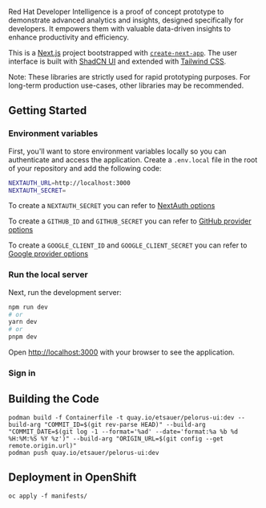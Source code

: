 Red Hat Developer Intelligence is a proof of concept prototype to demonstrate advanced analytics and insights, designed specifically for developers. It empowers them with valuable data-driven insights to enhance productivity and efficiency.

This is a [Next.js](https://nextjs.org/) project bootstrapped with [`create-next-app`](https://github.com/vercel/next.js/tree/canary/packages/create-next-app). The user interface is built with [ShadCN UI](https://ui.shadcn.com/) and extended with [Tailwind CSS](https://tailwindcss.com/).

Note: These libraries are strictly used for rapid prototyping purposes. For long-term production use-cases, other libraries may be recommended.

## Getting Started

### Environment variables

First, you'll want to store environment variables locally so you can authenticate and access the application. Create a `.env.local` file in the root of your repository and add the following code:

```bash
NEXTAUTH_URL=http://localhost:3000
NEXTAUTH_SECRET=
```

To create a `NEXTAUTH_SECRET` you can refer to [NextAuth options](https://next-auth.js.org/configuration/options)

To create a `GITHUB_ID` and `GITHUB_SECRET` you can refer to [GitHub provider options](https://next-auth.js.org/providers/github)

To create a `GOOGLE_CLIENT_ID` and `GOOGLE_CLIENT_SECRET` you can refer to [Google provider options](https://next-auth.js.org/providers/google)

### Run the local server

Next, run the development server:

```bash
npm run dev
# or
yarn dev
# or
pnpm dev
```

Open [http://localhost:3000](http://localhost:3000) with your browser to see the application.

### Sign in

## Building the Code

```
podman build -f Containerfile -t quay.io/etsauer/pelorus-ui:dev --build-arg "COMMIT_ID=$(git rev-parse HEAD)" --build-arg "COMMIT_DATE=$(git log -1 --format='%ad' --date='format:%a %b %d %H:%M:%S %Y %z')" --build-arg "ORIGIN_URL=$(git config --get remote.origin.url)"
podman push quay.io/etsauer/pelorus-ui:dev
```

## Deployment in OpenShift

```
oc apply -f manifests/
```
